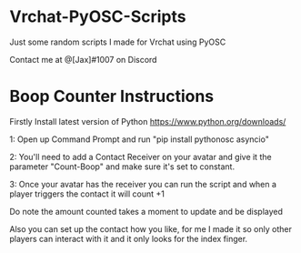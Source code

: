 # Vrchat-PyOSC-Scripts
Just some random scripts I made for Vrchat using PyOSC


Contact me at @[Jax]#1007 on Discord

# Boop Counter Instructions
Firstly Install latest version of Python https://www.python.org/downloads/

1: Open up Command Prompt and run "pip install pythonosc asyncio"

2: You'll need to add a Contact Receiver on your avatar and give it the parameter "Count-Boop" and make sure it's set to constant.

3: Once your avatar has the receiver you can run the script and when a player triggers the contact it will count +1

Do note the amount counted takes a moment to update and be displayed

Also you can set up the contact how you like, for me I made it so only other players can interact with it and it only looks for the index finger.
